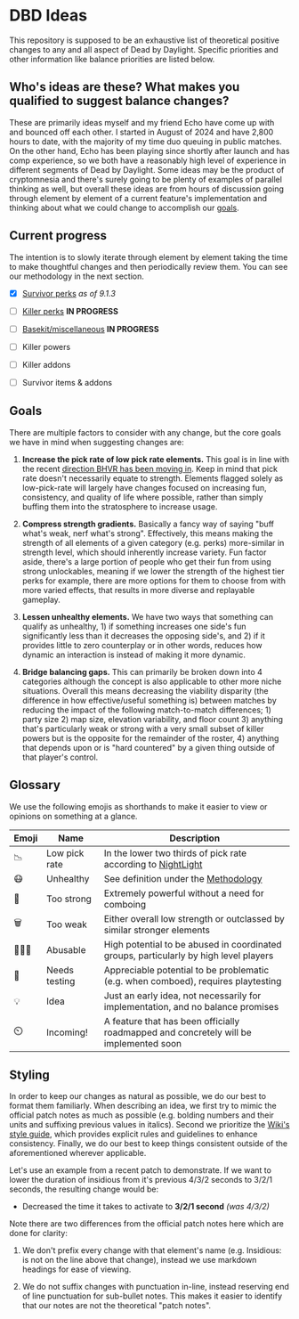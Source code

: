 # DBD Ideas

This repository is supposed to be an exhaustive list of theoretical positive changes to any and all aspect of Dead by Daylight. Specific priorities and other information like balance priorities are listed below.


## Who's ideas are these? What makes you qualified to suggest balance changes?

These are primarily ideas myself and my friend Echo have come up with and bounced off each other. I started in August of 2024 and have 2,800 hours to date, with the majority of my time duo queuing in public matches. On the other hand, Echo has been playing since shortly after launch and has comp experience, so we both have a reasonably high level of experience in different segments of Dead by Daylight. Some ideas may be the product of cryptomnesia and there's surely going to be plenty of examples of parallel thinking as well, but overall these ideas are from hours of discussion going through element by element of a current feature's implementation and thinking about what we could change to accomplish our [goals](#Goals).


## Current progress

The intention is to slowly iterate through element by element taking the time to make thoughtful changes and then periodically review them. You can see our methodology in the next section.

- [x] [Survivor perks](survivor_perks.md) *as of 9.1.3*
- [ ] [Killer perks](killer_perks.md) **IN PROGRESS**
- [ ] [Basekit/miscellaneous](misc.md) **IN PROGRESS**
- [ ] Killer powers
- [ ] Killer addons
- [ ] Survivor items & addons


## Goals

There are multiple factors to consider with any change, but the core goals we have in mind when suggesting changes are:

1. **Increase the pick rate of low pick rate elements.** This goal is in line with the recent [direction BHVR has been moving in](<https://forums.bhvr.com/dead-by-daylight/kb/articles/513#:~:text=buffed%20some%20perks%20which%20boasted%20lower%20pick%20rates>). Keep in mind that pick rate doesn't necessarily equate to strength. Elements flagged solely as low-pick-rate will largely have changes focused on increasing fun, consistency, and quality of life where possible, rather than simply buffing them into the stratosphere to increase usage.

2. **Compress strength gradients.** Basically a fancy way of saying "buff what's weak, nerf what's strong". Effectively, this means making the strength of all elements of a given category (e.g. perks) more-similar in strength level, which should inherently increase variety. Fun factor aside, there's a large portion of people who get their fun from using strong unlockables, meaning if we lower the strength of the highest tier perks for example, there are more options for them to choose from with more varied effects, that results in more diverse and replayable gameplay.

3. **Lessen unhealthy elements.** We have two ways that something can qualify as unhealthy, 1) if something increases one side's fun significantly less than it decreases the opposing side's, and 2) if it provides little to zero counterplay or in other words, reduces how dynamic an interaction is instead of making it more dynamic.

4. **Bridge balancing gaps.** This can primarily be broken down into 4 categories although the concept is also applicable to other more niche situations. Overall this means decreasing the viability disparity (the difference in how effective/useful something is) between matches by reducing the impact of the following match-to-match differences; 1) party size 2) map size, elevation variability, and floor count 3) anything that's particularly weak or strong with a very small subset of killer powers but is the opposite for the remainder of the roster, 4) anything that depends upon or is "hard countered" by a given thing outside of that player's control.


## Glossary

We use the following emojis as shorthands to make it easier to view or opinions on something at a glance.

| Emoji | Name          | Description                                                                            |
|-------|---------------|----------------------------------------------------------------------------------------|
|  📉   | Low pick rate | In the lower two thirds of pick rate according to [NightLight](https://nightlight.gg/) |
|  😷   | Unhealthy     | See definition under the [Methodology](#Methodology)                                   |
|  💪   | Too strong    | Extremely powerful without a need for comboing                                         |
|  🗑️   | Too weak      | Either overall low strength or outclassed by similar stronger elements                 |
|  🧑‍🤝‍🧑   | Abusable      | High potential to be abused in coordinated groups, particularly by high level players  |
|  🔬   | Needs testing | Appreciable potential to be problematic (e.g. when comboed), requires playtesting      |
|  💡   | Idea          | Just an early idea, not necessarily for implementation, and no balance promises        |
|  ⏲️   | Incoming!     | A feature that has been officially roadmapped and concretely will be implemented soon  |


## Styling

In order to keep our changes as natural as possible, we do our best to format them familiarly. When describing an idea, we first try to mimic the official patch notes as much as possible (e.g. bolding numbers and their units and suffixing previous values in italics). Second we prioritize the [Wiki's style guide](https://deadbydaylight.wiki.gg/wiki/Dead_by_Daylight_Wiki:Style_guide), which provides explicit rules and guidelines to enhance consistency. Finally, we do our best to keep things consistent outside of the aforementioned wherever applicable.

Let's use an example from a recent patch to demonstrate. If we want to lower the duration of insidious from it's previous 4/3/2 seconds to 3/2/1 seconds, the resulting change would be:
- Decreased the time it takes to activate to **3/2/1 second** *(was 4/3/2)*

Note there are two differences from the official patch notes here which are done for clarity:

1. We don't prefix every change with that element's name (e.g. Insidious: is not on the line above that change), instead we use markdown headings for ease of viewing.

2. We do not suffix changes with punctuation in-line, instead reserving end of line punctuation for sub-bullet notes. This makes it easier to identify that our notes are not the theoretical "patch notes".
